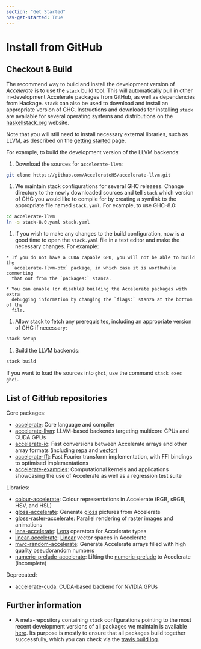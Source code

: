 ```yaml
---
section: "Get Started"
nav-get-started: True
---
```


# Install from GitHub

## Checkout & Build

The recommend way to build and install the development version of _Accelerate_
is to use the [`stack`](http://www.haskellstack.org) build tool. This will
automatically pull in other in-development Accelerate packages from GitHub, as
well as dependencies from Hackage. `stack` can also be used to download and
install an appropriate version of GHC. Instructions and downloads for installing
`stack` are available for several operating systems and distributions on the
[haskellstack.org](https://docs.haskellstack.org/en/stable/README/#how-to-install)
website.

Note that you will still need to install necessary external libraries, such as
LLVM, as described on the [getting started](/get-started.html) page.

For example, to build the development version of the LLVM backends:

  1. Download the sources for `accelerate-llvm`:
```sh
git clone https://github.com/AccelerateHS/accelerate-llvm.git
```

  1. We maintain stack configurations for several GHC releases. Change directory
     to the newly downloaded sources and tell `stack` which version of GHC you
     would like to compile for by creating a symlink to the appropriate file
     named `stack.yaml`. For example, to use GHC-8.0:
```sh
cd accelerate-llvm
ln -s stack-8.0.yaml stack.yaml
```

  1. If you wish to make any changes to the build configuration, now is a good
     time to open the `stack.yaml` file in a text editor and make the necessary
     changes. For example:

    * If you do not have a CUDA capable GPU, you will not be able to build the
      `accelerate-llvm-ptx` package, in which case it is worthwhile commenting
      that out from the `packages:` stanza.

    * You can enable (or disable) building the Accelerate packages with extra
      debugging information by changing the `flags:` stanza at the bottom of the
      file.

  1. Allow stack to fetch any prerequisites, including an appropriate version of
     GHC if necessary:
```sh
stack setup
```

  1. Build the LLVM backends:
```sh
stack build
```

If you want to load the sources into `ghci`, use the command `stack exec ghci`.


## List of GitHub repositories

Core packages:

  * [accelerate](https://github.com/AccelerateHS/accelerate): Core language and compiler
  * [accelerate-llvm](https://github.com/AccelerateHS/accelerate-llvm): LLVM-based backends targeting multicore CPUs and CUDA GPUs
  * [accelerate-io](https://github.com/AccelerateHS/accelerate-io): Fast conversions between Accelerate arrays and other array formats (including [repa](https://hackage.haskell.org/package/repa) and [vector](https://hackage.haskell.org/package/vector))
  * [accelerate-fft](https://github.com/AccelerateHS/accelerate-fft): Fast Fourier transform implementation, with FFI bindings to optimised implementations
  * [accelerate-examples](https://github.com/AccelerateHS/accelerate-examples): Computational kernels and applications showcasing the use of Accelerate as well as a regression test suite

Libraries:

  * [colour-accelerate](https://github.com/tmcdonell/colour-accelerate): Colour representations in Accelerate (RGB, sRGB, HSV, and HSL)
  * [gloss-accelerate](https://github.com/tmcdonell/gloss-accelerate): Generate [gloss](https://hackage.haskell.org/package/gloss) pictures from Accelerate
  * [gloss-raster-accelerate](https://github.com/tmcdonell/gloss-accelerate): Parallel rendering of raster images and animations
  * [lens-accelerate](https://github.com/tmcdonell/lens-accelerate): [Lens](https://hackage.haskell.org/package/lens) operators for Accelerate types
  * [linear-accelerate](https://github.com/tmcdonell/linear-accelerate): [Linear](https://hackage.haskell.org/package/linear) vector spaces in Accelerate
  * [mwc-random-accelerate](https://github.com/tmcdonell/mwc-random-accelerate): Generate Accelerate arrays filled with high quality pseudorandom numbers
  * [numeric-prelude-accelerate](https://github.com/tmcdonell/numeric-prelude-accelerate): Lifting the [numeric-prelude](https://hackage.haskell.org/package/numeric-prelude) to Accelerate (incomplete)

Deprecated:

  * [accelerate-cuda](https://github.com/AccelerateHS/accelerate-cuda): CUDA-based backend for NVIDIA GPUs


## Further information

  * A meta-repository containing `stack` configurations pointing to the most
    recent development versions of all packages we maintain is available
    [here](https://github.com/tmcdonell-bot/accelerate-travis-buildbot). Its
    purpose is mostly to ensure that all packages build together successfully,
    which you can check via the [travis build log](https://travis-ci.org/tmcdonell-bot/accelerate-travis-buildbot/builds).

